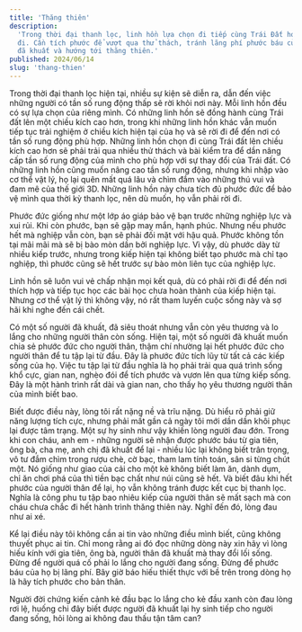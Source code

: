 ```yaml
---
title: 'Thăng thiên'
description:
  'Trong thời đại thanh lọc, linh hồn lựa chọn đi tiếp cùng Trái Đất hoặc rời
  đi. Cần tích phước để vượt qua thử thách, tránh lãng phí phước báu của tổ tiên
  đã khuất và hướng tới thăng thiên.'
published: 2024/06/14
slug: 'thang-thien'
---
```


Trong thời đại thanh lọc hiện tại, nhiều sự kiện sẽ diễn ra, dẫn đến việc những
người có tần số rung động thấp sẽ rời khỏi nơi này. Mỗi linh hồn đều có sự lựa
chọn của riêng mình. Có những linh hồn sẽ đồng hành cùng Trái đất lên một chiều
kích cao hơn, trong khi những linh hồn khác vẫn muốn tiếp tục trải nghiệm ở
chiều kích hiện tại của họ và sẽ rời đi để đến nơi có tần số rung động phù hợp.
Những linh hồn chọn đi cùng Trái đất lên chiều kích cao hơn sẽ phải trải qua
nhiều thử thách và bài kiểm tra để dần nâng cấp tần số rung động của mình cho
phù hợp với sự thay đổi của Trái đất. Có những linh hồn cũng muốn nâng cao tần
số rung động, nhưng khi nhập vào cơ thể vật lý, họ lại quên mất quá lâu và chìm
đắm vào những thú vui và đam mê của thế giới 3D. Những linh hồn này chưa tích đủ
phước đức để bảo vệ mình qua thời kỳ thanh lọc, nên dù muốn, họ vẫn phải rời đi.

Phước đức giống như một lớp áo giáp bảo vệ bạn trước những nghiệp lực và xui
rủi. Khi còn phước, bạn sẽ gặp may mắn, hạnh phúc. Nhưng nếu phước hết mà nghiệp
vẫn còn, bạn sẽ phải đối mặt với hậu quả. Phước không tồn tại mãi mãi mà sẽ bị
bào mòn dần bởi nghiệp lực. Vì vậy, dù phước dày từ nhiều kiếp trước, nhưng
trong kiếp hiện tại không biết tạo phước mà chỉ tạo nghiệp, thì phước cũng sẽ
hết trước sự bào mòn liên tục của nghiệp lực.

Linh hồn sẽ luôn vui vẻ chấp nhận mọi kết quả, dù có phải rời đi để đến nơi
thích hợp và tiếp tục học các bài học chưa hoàn thành của kiếp hiện tại. Nhưng
cơ thể vật lý thì không vậy, nó rất tham luyến cuộc sống này và sợ hãi khi nghe
đến cái chết.

Có một số người đã khuất, đã siêu thoát nhưng vẫn còn yêu thương và lo lắng cho
những người thân còn sống. Hiện tại, một số người đã khuất muốn chia sẻ phước
đức cho người thân, thậm chí nhường lại hết phước đức cho người thân để tu tập
lại từ đầu. Đây là phước đức tích lũy từ tất cả các kiếp sống của họ. Việc tu
tập lại từ đầu nghĩa là họ phải trải qua quá trình sống khổ cực, gian nan, nghèo
đói để tích phước và vươn lên qua từng kiếp sống. Đây là một hành trình rất dài
và gian nan, cho thấy họ yêu thương người thân của mình biết bao.

Biết được điều này, lòng tôi rất nặng nề và trĩu nặng. Dù hiểu rõ phải giữ năng
lượng tích cực, nhưng phải mất gần cả ngày tôi mới dần dần khôi phục lại được
tâm trạng. Một sự hy sinh như vậy khiến lòng người đau đớn. Trong khi con cháu,
anh em - những người sẽ nhận được phước báu từ gia tiên, ông bà, cha mẹ, anh chị
đã khuất để lại - nhiều lúc lại không biết trân trọng, vô tư đắm chìm trong rượu
chè, cờ bạc, tham lam tính toán, sân si từng chút một. Nó giống như giao của cải
cho một kẻ không biết làm ăn, dành dụm, chỉ ăn chơi phá của thì tiền bạc chất
như núi cũng sẽ hết. Và biết đâu khi hết phước của người thân để lại, họ vẫn
không tránh được kết cục bị thanh lọc. Nghĩa là công phu tu tập bao nhiêu kiếp
của người thân sẽ mất sạch mà con cháu chưa chắc đi hết hành trình thăng thiên
này. Nghĩ đến đó, lòng đau như ai xé.

Kể lại điều này tôi không cần ai tin vào những điều mình biết, cũng không thuyết
phục ai tin. Chỉ mong rằng ai đó đọc những dòng này xin hãy vì lòng hiếu kính
với gia tiên, ông bà, người thân đã khuất mà thay đổi lối sống. Đừng để người
quá cố phải lo lắng cho người đang sống. Đừng để phước báu của họ bị lãng phí.
Bây giờ báo hiếu thiết thực với bề trên trong dòng họ là hãy tích phước cho bản
thân.

Người đời chứng kiến cảnh kẻ đầu bạc lo lắng cho kẻ đầu xanh còn đau lòng rơi
lệ, huống chi đây biết được người đã khuất lại hy sinh tiếp cho người đang sống,
hỏi lòng ai không đau thấu tận tâm can?
